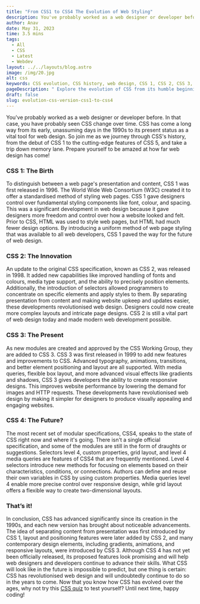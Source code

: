 ```yaml
---
title: "From CSS1 to CSS4 The Evolution of Web Styling"
description: You've probably worked as a web designer or developer before. In that case, you have probably seen CSS change over time. CSS has come a long way from...
author: Anav
date: May 31, 2023
time: 3.5 mins
tags:
  - All
  - CSS
  - Latest
  - Webdev
layout: ../../layouts/blog.astro
image: /img/20.jpg
alt: css
keywords: CSS evolution, CSS history, web design, CSS 1, CSS 2, CSS 3, CSS 4, web development, styling web pages, responsive design, modular specifications
pageDescription: " Explore the evolution of CSS from its humble beginnings with CSS 1 to the cutting-edge features of CSS 4. Discover how CSS revolutionized web design."
draft: false
slug: evolution-css-version-css1-to-css4
---
```


You've probably worked as a web designer or developer before. In that case, you have probably seen CSS change over time. CSS has come a long way from its early, unassuming days in the 1990s to its present status as a vital tool for web design. So join me as we journey through CSS's history, from the debut of CSS 1 to the cutting-edge features of CSS 5, and take a trip down memory lane. Prepare yourself to be amazed at how far web design has come!



### CSS 1: The Birth

To distinguish between a web page's presentation and content, CSS 1 was first released in 1996. The World Wide Web Consortium (W3C) created it to offer a standardised method of styling web pages. CSS 1 gave designers control over fundamental styling components like font, colour, and spacing. This was a significant development in web design because it gave designers more freedom and control over how a website looked and felt. Prior to CSS, HTML was used to style web pages, but HTML had much fewer design options. By introducing a uniform method of web page styling that was available to all web developers, CSS 1 paved the way for the future of web design.



### CSS 2: The Innovation

An update to the original CSS specification, known as CSS 2, was released in 1998. It added new capabilities like improved handling of fonts and colours, media type support, and the ability to precisely position elements. Additionally, the introduction of selectors allowed programmers to concentrate on specific elements and apply styles to them. By separating presentation from content and making website upkeep and updates easier, these developments revolutionised web design. Designers could now create more complex layouts and intricate page designs. CSS 2 is still a vital part of web design today and made modern web development possible.



### CSS 3: The Present

As new modules are created and approved by the CSS Working Group, they are added to CSS 3. CSS 3 was first released in 1999 to add new features and improvements to CSS. Advanced typography, animations, transitions, and better element positioning and layout are all supported. With media queries, flexible box layout, and more advanced visual effects like gradients and shadows, CSS 3 gives developers the ability to create responsive designs. This improves website performance by lowering the demand for images and HTTP requests. These developments have revolutionised web design by making it simpler for designers to produce visually appealing and engaging websites.



### CSS 4: The Future?

The most recent set of modular specifications, CSS4, speaks to the state of CSS right now and where it's going. There isn't a single official specification, and some of the modules are still in the form of draughts or suggestions. Selectors level 4, custom properties, grid layout, and level 4 media queries are features of CSS4 that are frequently mentioned. Level 4 selectors introduce new methods for focusing on elements based on their characteristics, conditions, or connections. Authors can define and reuse their own variables in CSS by using custom properties. Media queries level 4 enable more precise control over responsive design, while grid layout offers a flexible way to create two-dimensional layouts.



### That’s it!

In conclusion, CSS has advanced significantly since its creation in the 1990s, and each new version has brought about noticeable advancements. The idea of separating content from presentation was first introduced by CSS 1, layout and positioning features were later added by CSS 2, and many contemporary design elements, including gradients, animations, and responsive layouts, were introduced by CSS 3. Although CSS 4 has not yet been officially released, its proposed features look promising and will help web designers and developers continue to advance their skills. What CSS will look like in the future is impossible to predict, but one thing is certain: CSS has revolutionised web design and will undoubtedly continue to do so in the years to come. Now that you know how CSS has evolved over the ages, why not try this [CSS quiz](https://codeology.net/quiz/#quiz2) to test yourself? Until next time, happy coding!
